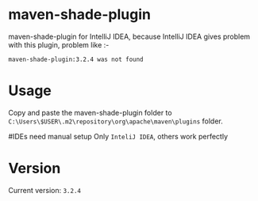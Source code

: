 # maven-shade-plugin
maven-shade-plugin for IntelliJ IDEA, because IntelliJ IDEA gives problem with this plugin, problem like :- 
```
maven-shade-plugin:3.2.4 was not found
```
# Usage
Copy and paste the maven-shade-plugin folder to 
`C:\Users\$USER\.m2\repository\org\apache\maven\plugins` folder.

#IDEs need manual setup
Only `InteliJ IDEA`, others work perfectly

# Version
Current version: `3.2.4`
